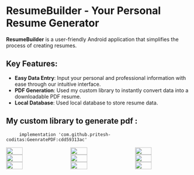 # ResumeBuilder - Your Personal Resume Generator

**ResumeBuilder** is a user-friendly Android application that simplifies the process of creating resumes.

## Key Features:
- **Easy Data Entry**: Input your personal and professional information with ease through our intuitive interface.
- **PDF Generation**: Used my custom library to instantly convert data into a downloadable PDF resume.
- **Local Database**: Used local database to store resume data.

## My custom library to generate pdf : 
         implementation 'com.github.pritesh-coditas:GeenratePDF:cdd59313ac'


<div style="display: flex; flex-wrap: wrap; justify-content: space-between;">
    <img src="https://github.com/PriteshNikam/ResumeBuilder/assets/83751098/c1bec5e3-3a96-4802-86c7-a28887775d6f" width="30%" />
    <img src="https://github.com/PriteshNikam/ResumeBuilder/assets/83751098/86180a10-31e5-4bce-802c-e2a1c7759887" width="30%" />
    <img src="https://github.com/PriteshNikam/ResumeBuilder/assets/83751098/e578fdb5-1534-4c18-9012-b46cce7b1ec0" width="30%" />
    <img src="https://github.com/PriteshNikam/ResumeBuilder/assets/83751098/56d52100-089c-4866-b6e4-b2d720840249" width="30%" />
    <img src="https://github.com/PriteshNikam/ResumeBuilder/assets/83751098/c8c124ed-d0a3-4403-b08e-b6705935e5e1" width="30%" />
    <img src="https://github.com/PriteshNikam/ResumeBuilder/assets/83751098/856dfd05-e6fa-4262-a27e-a3a2a555e903" width="30%" />
    <img src="https://github.com/PriteshNikam/ResumeBuilder/assets/83751098/67ba31f2-1487-489f-b063-2bbd44944d80" width="30%" />  
    <img src="https://github.com/PriteshNikam/ResumeBuilder/assets/83751098/0fe94e8b-b222-49f8-befe-7bb3d27fd259" width="30%" />  
    <img src="https://github.com/PriteshNikam/ResumeBuilder/assets/83751098/0f73a347-c698-458d-9931-9e0965c9f4fa" width="30%" />
</div>
